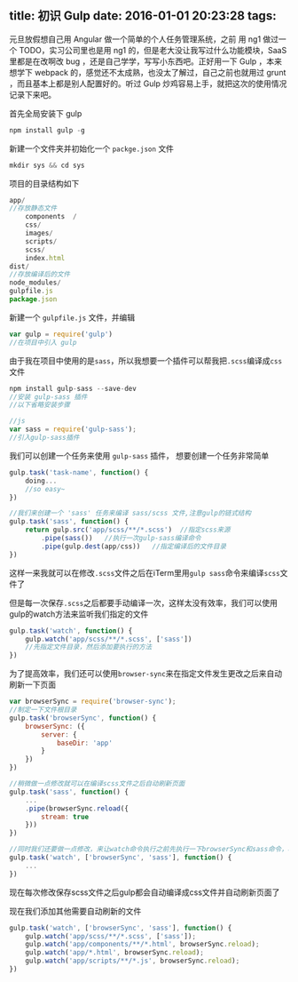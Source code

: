 title: 初识 Gulp
date: 2016-01-01 20:23:28
tags:
---
元旦放假想自己用 Angular 做一个简单的个人任务管理系统，之前 用 ng1 做过一个 TODO，实习公司里也是用 ng1 的，但是老大没让我写过什么功能模块，SaaS 里都是在改啊改 bug ，还是自己学学，写写小东西吧。正好用一下 Gulp ，本来想学下 webpack 的，感觉还不太成熟，也没太了解过，自己之前也就用过 grunt ，而且基本上都是别人配置好的。听过 Gulp 炒鸡容易上手，就把这次的使用情况记录下来吧。

首先全局安装下 gulp

``` javascript
npm install gulp -g
```

新建一个文件夹并初始化一个 `packge.json` 文件

``` javascript
mkdir sys && cd sys
```

项目的目录结构如下

``` javascript
app/
//存放静态文件
    components  /
    css/
    images/
    scripts/
    scss/
    index.html
dist/
//存放编译后的文件
node_modules/
gulpfile.js
package.json
```

新建一个 `gulpfile.js` 文件，并编辑

``` javascript
var gulp = require('gulp')
//在项目中引入 gulp
```

由于我在项目中使用的是`sass`，所以我想要一个插件可以帮我把`.scss`编译成`css`文件

``` javascript
npm install gulp-sass --save-dev
//安装 gulp-sass 插件
//以下省略安装步骤

//js
var sass = require('gulp-sass');
//引入gulp-sass插件
```
<!--more-->

我们可以创建一个任务来使用 `gulp-sass` 插件， 想要创建一个任务非常简单

``` javascript
gulp.task('task-name', function() {
	doing...
	//so easy~
})

//我们来创建一个 'sass' 任务来编译 sass/scss 文件,注意gulp的链式结构
gulp.task('sass', function() {
	return gulp.src('app/scss/**/*.scss')  //指定scss来源
	    .pipe(sass())   //执行一次gulp-sass编译命令
	    .pipe(gulp.dest(app/css))   //指定编译后的文件目录
})
```

这样一来我就可以在修改`.scss`文件之后在iTerm里用`gulp sass`命令来编译`scss`文件了

但是每一次保存`.scss`之后都要手动编译一次，这样太没有效率，我们可以使用gulp的watch方法来监听我们指定的文件

``` javascript
gulp.task('watch', function() {
    gulp.watch('app/scss/**/*.scss', ['sass'])
    //先指定文件目录，然后添加要执行的方法
})
```

为了提高效率，我们还可以使用`browser-sync`来在指定文件发生更改之后来自动刷新一下页面

``` javascript
var browserSync = require('browser-sync');
//制定一下文件根目录
gulp.task('browserSync', function() {
    browserSync: ({
        server: {
            baseDir: 'app'
        }
    })
})

//稍微做一点修改就可以在编译scss文件之后自动刷新页面
gulp.task('sass', function() {
    ...
    .pipe(browserSync.reload({
        stream: true
    }))
})

//同时我们还要做一点修改，来让watch命令执行之前先执行一下browserSync和sass命令，相当于给watch命令添加了依赖吧
gulp.task('watch', ['browserSync', 'sass'], function() {
    ...
})
```

现在每次修改保存scss文件之后gulp都会自动编译成css文件并自动刷新页面了

现在我们添加其他需要自动刷新的文件

``` javascript
gulp.task('watch', ['browserSync', 'sass'], function() {
    gulp.watch('app/scss/**/*.scss', ['sass']);
    gulp.watch('app/components/**/*.html', browserSync.reload);
	gulp.watch('app/*.html', browserSync.reload);
	gulp.watch('app/scripts/**/*.js', browserSync.reload);
})
```